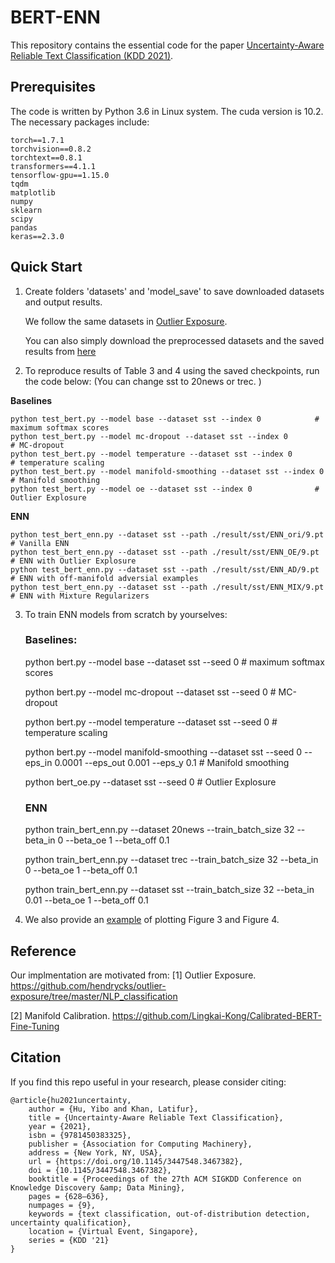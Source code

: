 # BERT-ENN

This repository contains the essential code for the paper [Uncertainty-Aware Reliable Text Classification (KDD 2021)](https://dl.acm.org/doi/10.1145/3447548.3467382).

## Prerequisites
The code is written by Python 3.6 in Linux system. The cuda version is 10.2. 
The necessary packages include:

	torch==1.7.1 
	torchvision==0.8.2 
	torchtext==0.8.1
	transformers==4.1.1 
	tensorflow-gpu==1.15.0 
	tqdm 
	matplotlib 
	numpy 
	sklearn 
	scipy 
	pandas 
	keras==2.3.0 

## Quick Start

1. Create folders 'datasets' and 'model_save' to save downloaded datasets and output results.
	
	We follow the same datasets in [Outlier Exposure](https://github.com/hendrycks/outlier-exposure/tree/master/NLP_classification).
	
  	You can also simply download the preprocessed datasets and the saved results from [here](https://drive.google.com/drive/folders/1wMlKX5_Gfubsant3mtVH_yh2VL_yv06O?usp=sharing)


2.  To reproduce results of Table 3 and 4 using the saved checkpoints, run the code below: (You can change sst to 20news or trec.  )

 **Baselines**
	
	python test_bert.py --model base --dataset sst --index 0			# maximum softmax scores
	python test_bert.py --model mc-dropout --dataset sst --index 0			# MC-dropout
	python test_bert.py --model temperature --dataset sst --index 0			# temperature scaling
	python test_bert.py --model manifold-smoothing --dataset sst --index 0		# Manifold smoothing
	python test_bert.py --model oe --dataset sst --index 0				# Outlier Explosure
	
	
 **ENN**
	
	python test_bert_enn.py --dataset sst --path ./result/sst/ENN_ori/9.pt		# Vanilla ENN
	python test_bert_enn.py --dataset sst --path ./result/sst/ENN_OE/9.pt		# ENN with Outlier Explosure
	python test_bert_enn.py --dataset sst --path ./result/sst/ENN_AD/9.pt		# ENN with off-manifold adversial examples
	python test_bert_enn.py --dataset sst --path ./result/sst/ENN_MIX/9.pt		# ENN with Mixture Regularizers
	


3.  To train ENN models from scratch by yourselves:

	### Baselines:
	
	python bert.py --model base --dataset sst --seed 0			# maximum softmax scores
	
	python bert.py --model mc-dropout --dataset sst --seed 0			# MC-dropout
	
	python bert.py --model temperature --dataset sst --seed 0			# temperature scaling
	
	python bert.py --model manifold-smoothing --dataset sst --seed 0 --eps_in 0.0001 --eps_out 0.001 --eps_y 0.1		# Manifold smoothing
	
	python bert_oe.py --dataset sst --seed 0				# Outlier Explosure
     
	### ENN
	python train_bert_enn.py --dataset 20news --train_batch_size 32 --beta_in 0 --beta_oe 1 --beta_off 0.1
	
	python train_bert_enn.py --dataset trec --train_batch_size 32 --beta_in 0 --beta_oe 1 --beta_off 0.1
	
	python train_bert_enn.py --dataset sst --train_batch_size 32 --beta_in 0.01 --beta_oe 1 --beta_off 0.1
    
	
4. We also provide an [example](https://github.com/snowood1/BERT-ENN/blob/main/demo%20result%20figures-final.ipynb) of plotting Figure 3 and Figure 4.
	

## Reference

Our implmentation are motivated from:
[1] Outlier Exposure. https://github.com/hendrycks/outlier-exposure/tree/master/NLP_classification

[2] Manifold Calibration. https://github.com/Lingkai-Kong/Calibrated-BERT-Fine-Tuning




## Citation

If you find this repo useful in your research, please consider citing:

    @article{hu2021uncertainty,
        author = {Hu, Yibo and Khan, Latifur},
        title = {Uncertainty-Aware Reliable Text Classification},
        year = {2021},
        isbn = {9781450383325},
        publisher = {Association for Computing Machinery},
        address = {New York, NY, USA},
        url = {https://doi.org/10.1145/3447548.3467382},
        doi = {10.1145/3447548.3467382},
        booktitle = {Proceedings of the 27th ACM SIGKDD Conference on Knowledge Discovery &amp; Data Mining},
        pages = {628–636},
        numpages = {9},
        keywords = {text classification, out-of-distribution detection, uncertainty qualification},
        location = {Virtual Event, Singapore},
        series = {KDD '21}
    }
